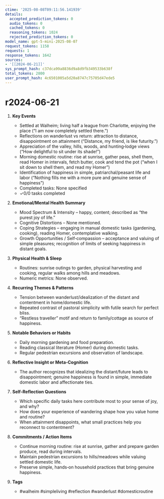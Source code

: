 ```yaml
---
ctime: '2025-08-08T09:11:56.141939'
details:
  accepted_prediction_tokens: 0
  audio_tokens: 0
  cached_tokens: 0
  reasoning_tokens: 1024
  rejected_prediction_tokens: 0
model_name: gpt-5-mini-2025-08-07
request_tokens: 1158
requests: 1
response_tokens: 1642
sources:
- '[[2024-06-21]]'
sys_prompt_hash: c37dca99a8836d9a8d9fb349533b638f
total_tokens: 2800
user_prompt_hash: 4c6501005a5d20a8747c75705d47ede5
---
```

# r2024-06-21

1. **Key Events**
   - Settled at Walheim; living half a league from Charlotte, enjoying the place (“I am now completely settled there.”)
   - Reflections on wanderlust vs return: attraction to distance, disappointment on attainment (“Distance, my friend, is like futurity.”)
   - Appreciation of the valley, hills, woods, and hunting‑lodge views (“How delightful to sit under its shade!”)
   - Morning domestic routine: rise at sunrise, gather peas, shell them, read Homer in intervals, fetch butter, cook and tend the pot (“when I sit down to shell them, and read my Homer”)
   - Identification of happiness in simple, patriarchal/peasant life and labor (“Nothing fills me with a more pure and genuine sense of happiness”)
   - Completed tasks: None specified
   - ✓0/0 tasks completed

2. **Emotional/Mental Health Summary**
   - Mood Spectrum & Intensity – happy, content; described as “the purest joy of life.”
   - Cognitive Distortions – None mentioned.
   - Coping Strategies – engaging in manual domestic tasks (gardening, cooking), reading Homer, contemplative walking.
   - Growth Opportunities / Self‑compassion – acceptance and valuing of simple pleasures; recognition of limits of seeking happiness in distant goals.

3. **Physical Health & Sleep**
   - Routines: sunrise outings to garden, physical harvesting and cooking, regular walks among hills and meadows.
   - Numeric metrics: None observed.

4. **Recurring Themes & Patterns**
   - Tension between wanderlust/idealization of the distant and contentment in home/domestic life.
   - Repeated contrast of pastoral simplicity with futile search for perfect bliss.
   - “Restless traveller” motif and return to family/cottage as source of happiness.

5. **Notable Behaviors or Habits**
   - Daily morning gardening and food preparation.
   - Reading classical literature (Homer) during domestic tasks.
   - Regular pedestrian excursions and observation of landscape.

6. **Reflective Insight or Meta‑Cognition**
   - The author recognizes that idealizing the distant/future leads to disappointment; genuine happiness is found in simple, immediate domestic labor and affectionate ties.

7. **Self‑Reflection Questions**
   - Which specific daily tasks here contribute most to your sense of joy, and why?
   - How does your experience of wandering shape how you value home and routine?
   - When attainment disappoints, what small practices help you reconnect to contentment?

8. **Commitments / Action Items**
   - Continue morning routine: rise at sunrise, gather and prepare garden produce, read during intervals.
   - Maintain pedestrian excursions to hills/meadows while valuing settled domestic life.
   - Preserve simple, hands‑on household practices that bring genuine happiness.

9. **Tags**
   - #walheim #simpleliving #reflection #wanderlust #domesticroutine